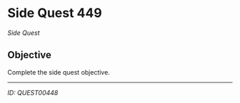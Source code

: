 # Side Quest 449

*Side Quest*

## Objective
Complete the side quest objective.

---
*ID: QUEST00448*